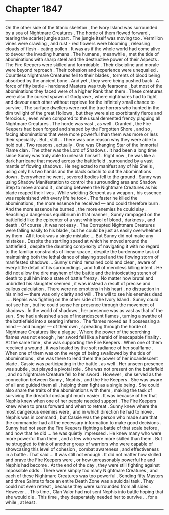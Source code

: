 
# Chapter 1847


---

On the other side of the titanic skeleton , the Ivory Island was surrounded by a sea of Nightmare Creatures . The horde of them flowed forward , tearing the scarlet jungle apart .
The jungle itself was moving too . Vermilion vines were crawling , and rust - red flowers were blooming , releasing clouds of flesh - eating pollen . It was as if the whole world had come alive to devour the invading humans .
The humans , meanwhile , met the tide of abominations with sharp steel and the destructive power of their Aspects .
The Fire Keepers were skilled and formidable . Their discipline and morale were beyond reproach . Their cohesion and experience were unequalled . Countless Nightmare Creatures fell to their blades , torrents of blood being absorbed by the ancient bone .
And yet , they were being pushed back .
A force of fifty battle - hardened Masters was truly fearsome , but most of the abominations they faced were of a higher Rank than them . These creatures were also the cursed spawn of Godgrave , where nightmares had to fight and devour each other without reprieve for the infinitely small chance to survive .
The surface dwellers were not the true horrors who hunted in the dim twilight of the great Hollows , but they were also exorbitantly fierce and ferocious , even when compared to the usual demented frenzy plaguing all Nightmare Creatures .
The horde was vast , as well .
Granted , the Fire Keepers had been forged and shaped by the Forgotten Shore , and so , facing abominations that were more powerful than them was more or less their speciality . But , still …
There was one reason why they were able to hold out .
Two reasons , actually .
One was Changing Star of the Immortal Flame clan . The other was the Lord of Shadows .
It had been a long time since Sunny was truly able to unleash himself . Right now , he was like a dark hurricane that moved across the battlefield , surrounded by a vast mantle of flowing shadows . He neglected to manifest any of his Shells , using only his two hands and the black odachi to cut the abominations down .
Everywhere he went , severed bodies fell to the ground .
Sunny was using Shadow Manifestation to control the surrounding area and Shadow Step to move around it , dancing between the Nightmare Creatures as his blade reaped their lives . While wielding Serpent as a weapon , his essence was replenished with every life he took .
The faster he killed the abominations , the more essence he received — and could therefore burn . And the more essence he burned , the more enemies he could slay . Reaching a dangerous equilibrium in that manner , Sunny rampaged on the battlefield like the epicenter of a vast whirlpool of blood , darkness , and death .
Of course , it was not easy .
The Corrupted Nightmare Creatures were falling easily to his blade , but he could be just as easily overwhelmed by them . All it took was a single mistake …
But Sunny did not make any mistakes .
Despite the startling speed at which he moved around the battlefield , despite the daunting complexity of navigating it with no regard to the familiar constraints of linear space , despite the burdensome task of maintaining both the lethal dance of slaying steel and the flowing storm of manifested shadows …
Sunny's mind remained cold and clear , aware of every little detail of his surroundings , and full of merciless killing intent .
He did not allow the dire mayhem of the battle and the intoxicating stench of death to pull him into a state of battle frenzy . No matter how brutal and unbridled his slaughter seemed , it was instead a result of precise and callous calculation . There were no emotions in his heart , no distraction in his mind — there was only clarity and will .
The will to see his enemies dead .
... Nephis was fighting on the other side of the Ivory Island . Sunny could not see her , but he could sense her presence through the movement of shadows .
In the world of shadows , her presence was as vast as that of the sun .
She had unleashed a sea of incandescent flames , turning a swathe of the battlefield into a searing inferno . The flames moved as if possessing a mind — and hunger — of their own , spreading through the horde of Nightmare Creatures like a plague . Where the power of the scorching flames was not enough , her sword fell like a herald of inescapable finality .
At the same time , she was supporting the Fire Keepers . When one of them received a wound , it was healed by the soft radiance of her soulflame . When one of them was on the verge of being swallowed by the tide of abominations , she was there to lend them the power of her incandescent blade .
Cassie was participating in the battle , as well .
Her unseen presence was subtle , but played a pivotal role . She was not present on the battlefield , and no Nightmare Creature fell to her sword . However , she served as the connection between Sunny , Nephis , and the Fire Keepers . She was aware of all and guided them all , helping them fight as a single being .
She could also share the traits of the abominations with them , making the task of surviving the dreadful onslaught much easier .
It was because of her that Nephis knew when one of her people needed support . The Fire Keepers knew when to press forward and when to retreat . Sunny knew where the most dangerous enemies were , and in which direction he had to move .
Nephis was in command , but Cassie was the person who made sure that the commander had all the necessary information to make good decisions .
Sunny had not seen the Fire Keepers fighting a battle of that scale before , and now that he did … he was quietly impressed .
He knew many who were more powerful than them , and a few who were more skilled than them . But he struggled to think of another group of warriors who were capable of showcasing this level of cohesion , combat awareness , and effectiveness in a battle .
That said …
It was still not enough .
It did not matter how skilled and brave the Fire Keepers were , or how unreasonably powerful he and Nephis had become . At the end of the day , they were still fighting against impossible odds .
There were simply too many Nightmare Creatures , and each of these Nightmare Creatures was too powerful .
Sending fifty Masters and three Saints to face an entire Death Zone was a suicidal task . They could not even retreat , because they were surrounded from all sides .
However …
This time , Clan Valor had not sent Nephis into battle hoping that she would die .
This time , they desperately needed her to survive ... for a while , at least .

---


